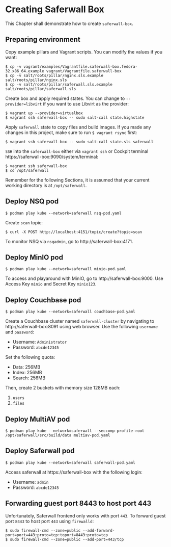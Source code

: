 # Creating Saferwall Box

This Chapter shall demonstrate how to create `saferwall-box`.


## Preparing environment

Copy example pillars and Vagrant scripts. You can modify the values if you want:
```
$ cp -v vagrant/examples/Vagrantfile.saferwall-box.fedora-32.x86_64.example vagrant/Vagrantfile.saferwall-box
$ cp -v salt/roots/pillar/nginx.sls.example salt/roots/pillar/nginx.sls
$ cp -v salt/roots/pillar/saferwall.sls.example salt/roots/pillar/saferwall.sls
```

Create box and apply required states. You can change to `--provider=libvirt` if you want to use Libvirt as the provider:
```
$ vagrant up --provider=virtualbox
$ vagrant ssh saferwall-box -- sudo salt-call state.highstate
```

Apply `saferwall` state to copy files and build images. If you made any changes in this project, make sure to run `$ vagrant rsync` first:
```
$ vagrant ssh saferwall-box -- sudo salt-call state.sls saferwall
```

`SSH` into the `saferwall-box` either via `vagrant ssh` or Cockpit terminal https://saferwall-box:9090/system/terminal:
```
$ vagrant ssh saferwall-box
$ cd /opt/saferwall
```

Remember for the following Sections, it is assumed that your current working directory is at `/opt/saferwall`.


## Deploy NSQ pod

```
$ podman play kube --network=saferwall nsq-pod.yaml
```

Create `scan` topic:
```
$ curl -X POST http://localhost:4151/topic/create?topic=scan
```

To monitor NSQ via `nsqadmin`, go to http://saferwall-box:4171.


## Deploy MinIO pod

```
$ podman play kube --network=saferwall minio-pod.yaml
```

To access and playaround with MinIO, go to http://saferwall-box:9000. Use Access Key `minio` and Secret Key `minio123`.


## Deploy Couchbase pod

```
$ podman play kube --network=saferwall couchbase-pod.yaml
```

Create a Couchbase cluster named `saferwall-cluster` by navigating to http://saferwall-box:8091 using web browser. Use the following `username` and `password`:
* Username: `Administrator`
* Password: `abcde12345`

Set the following quota:
* Data: 256MB
* Index: 256MB
* Search: 256MB

Then, create 2 buckets with memory size 128MB each:
1. `users`
1. `files`


## Deploy MultiAV pod

```
$ podman play kube --network=saferwall --seccomp-profile-root /opt/saferwall/src/build/data multiav-pod.yaml
```


## Deploy Saferwall pod

```
$ podman play kube --network=saferwall saferwall-pod.yaml
```

Access saferwall at https://saferwall-box with the following login:
* Username: `admin`
* Password: `abcde12345`


## Forwarding guest port 8443 to host port 443

Unfortunately, Saferwall frontend only works with port `443`. To forward guest port `8443` to host port `443` using `firewalld`:
```
$ sudo firewall-cmd --zone=public --add-forward-port=port=443:proto=tcp:toport=8443:proto=tcp
$ sudo firewall-cmd --zone=public --add-port=443/tcp
```
